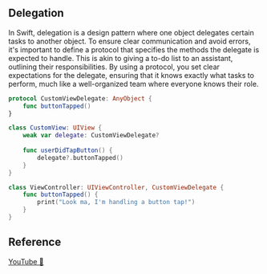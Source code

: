 ## Delegation

In Swift, delegation is a design pattern where one object delegates certain tasks to another object. To ensure clear communication and avoid errors, it's important to define a protocol that specifies the methods the delegate is expected to handle. This is akin to giving a to-do list to an assistant, outlining their responsibilities. By using a protocol, you set clear expectations for the delegate, ensuring that it knows exactly what tasks to perform, much like a well-organized team where everyone knows their role.

```swift
protocol CustomViewDelegate: AnyObject {
    func buttonTapped()
}

class CustomView: UIView {
    weak var delegate: CustomViewDelegate?
    
    func userDidTapButton() {
        delegate?.buttonTapped()
    }
}

class ViewController: UIViewController, CustomViewDelegate {
    func buttonTapped() {
        print("Look ma, I'm handling a button tap!")
    }
}
```

## Reference

[YouTube 👀](https://youtube.com/shorts/Q8KUp8r5d48?feature=share)